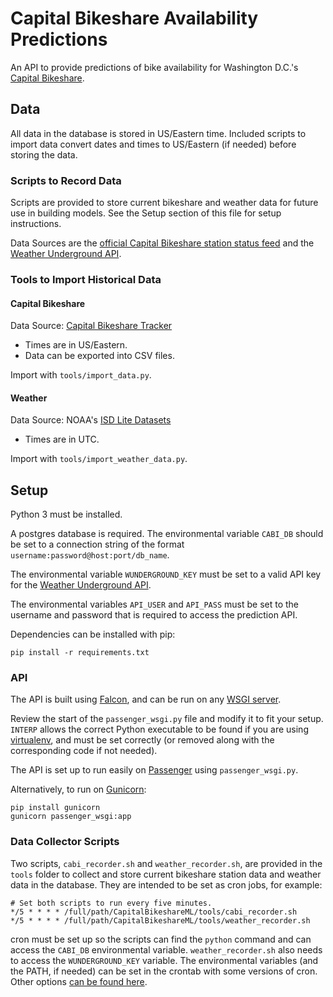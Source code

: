 # Capital Bikeshare Availability Predictions

An API to provide predictions of bike availability for Washington D.C.'s
[Capital Bikeshare](https://www.capitalbikeshare.com/).

## Data

All data in the database is stored in US/Eastern time. Included scripts to
import data convert dates and times to US/Eastern (if needed) before storing
the data.

### Scripts to Record Data

Scripts are provided to store current bikeshare and weather data for future
use in building models. See the Setup section of this file for setup
instructions.

Data Sources are the [official Capital Bikeshare station status
feed](https://feeds.capitalbikeshare.com/stations/stations.xml) and the
[Weather Underground
API](https://www.wunderground.com/weather/api/d/docs?d=index).

### Tools to Import Historical Data

#### Capital Bikeshare

Data Source: [Capital Bikeshare
Tracker](http://cabitracker.com/outage_history.php)
- Times are in US/Eastern.
- Data can be exported into CSV files.

Import with `tools/import_data.py`.

#### Weather

Data Source: NOAA's
[ISD Lite Datasets](http://www1.ncdc.noaa.gov/pub/data/noaa/isd-lite/)
- Times are in UTC.

Import with `tools/import_weather_data.py`.

## Setup

Python 3 must be installed.

A postgres database is required. The environmental variable `CABI_DB` should
be set to a connection string of the format
`username:password@host:port/db_name`.

The environmental variable `WUNDERGROUND_KEY` must be set to a valid API key
for the [Weather Underground
API](https://www.wunderground.com/weather/api/d/docs?d=index).

The environmental variables `API_USER` and `API_PASS` must be set to the
username and password that is required to access the prediction API.

Dependencies can be installed with pip:

```
pip install -r requirements.txt
```

### API

The API is built using [Falcon](https://falconframework.org/), and can be
run on any [WSGI server](https://www.python.org/dev/peps/pep-3333/).

Review the start of the `passenger_wsgi.py` file and modify it to fit your
setup. `INTERP` allows the correct Python executable to be found if you are
using [virtualenv](https://virtualenv.pypa.io/en/stable/), and must be set
correctly (or removed along with the corresponding code if not needed).

The API is set up to run easily on
[Passenger](https://www.phusionpassenger.com/) using `passenger_wsgi.py`.

Alternatively, to run on [Gunicorn](http://gunicorn.org/):

```
pip install gunicorn
gunicorn passenger_wsgi:app
```

### Data Collector Scripts

Two scripts, `cabi_recorder.sh` and `weather_recorder.sh`, are provided in the
`tools` folder to collect and store current bikeshare station data and weather
data in the database. They are intended to be set as cron jobs, for example:

```
# Set both scripts to run every five minutes.
*/5 * * * * /full/path/CapitalBikeshareML/tools/cabi_recorder.sh
*/5 * * * * /full/path/CapitalBikeshareML/tools/weather_recorder.sh
```

cron must be set up so the scripts can find the `python` command and can
access the `CABI_DB` environmental variable. `weather_recorder.sh` also needs
to access the `WUNDERGROUND_KEY` variable. The environmental variables (and the
PATH, if needed) can be set in the crontab with some versions of cron. Other
options [can be found
here](http://stackoverflow.com/questions/2229825/where-can-i-set-environment-variables-that-crontab-will-use).
